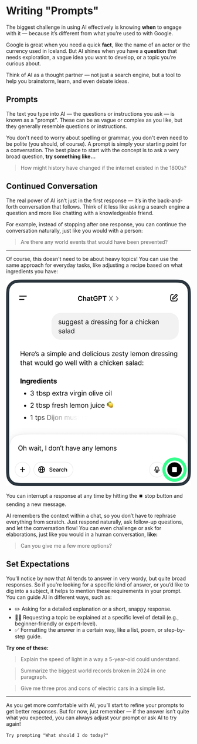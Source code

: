 # Writing "Prompts"
The biggest challenge in using AI effectively is knowing **when** to engage with it — because it’s different from what you’re used to with Google.

Google is great when you need a quick **fact**, like the name of an actor or the currency used in Iceland. But AI shines when you have a **question** that needs exploration, a vague idea you want to develop, or a topic you’re curious about.

Think of AI as a thought partner — not just a search engine, but a tool to help you brainstorm, learn, and even debate ideas.

## Prompts
The text you type into AI — the questions or instructions you ask — is known as a "prompt". These can be as vague or complex as you like, but they generally resemble questions or instructions.

You don't need to worry about spelling or grammar, you don't even need to be polite (you should, of course). A prompt is simply your starting point for a conversation. The best place to start with the concept is to ask a very broad question, **try something like...**

> How might history have changed if the internet existed in the 1800s?

## Continued Conversation
The real power of AI isn’t just in the first response — it’s in the back-and-forth conversation that follows. Think of it less like asking a search engine a question and more like chatting with a knowledgeable friend.

For example, instead of stopping after one response, you can continue the conversation naturally, just like you would with a person:

> Are there any world events that would have been prevented?

***

Of course, this doesn't need to be about heavy topics! You can use the same approach for everyday tasks, like adjusting a recipe based on what ingredients you have:

<picture>
  <source srcset="./assets/images/follow-on-conversations-dark.png" media="(prefers-color-scheme:dark)">
  <img src="./assets/images/follow-on-conversations.png">
</picture>

You can interrupt a response at any time by hitting the ⏹️ stop button and sending a new message.

AI remembers the context within a chat, so you don’t have to rephrase everything from scratch. Just respond naturally, ask follow-up questions, and let the conversation flow! You can even challenge or ask for elaborations, just like you would in a human conversation, **like:**

> Can you give me a few more options?

## Set Expectations
You’ll notice by now that AI tends to answer in very wordy, but quite broad responses. So if you’re looking for a specific kind of answer, or you’d like to dig into a subject, it helps to mention these requirements in your prompt. You can guide AI in different ways, such as:

- ✏️ Asking for a detailed explanation or a short, snappy response.
- 👶🏼 Requesting a topic be explained at a specific level of detail (e.g., beginner-friendly or expert-level).
- ✅ Formatting the answer in a certain way, like a list, poem, or step-by-step guide.

**Try one of these:**

> Explain the speed of light in a way a 5-year-old could understand.

> Summarize the biggest world records broken in 2024 in one paragraph.

> Give me three pros and cons of electric cars in a simple list.

***

As you get more comfortable with AI, you’ll start to refine your prompts to get better responses. But for now, just remember — if the answer isn’t quite what you expected, you can always adjust your prompt or ask AI to try again!

```
Try prompting "What should I do today?"
```